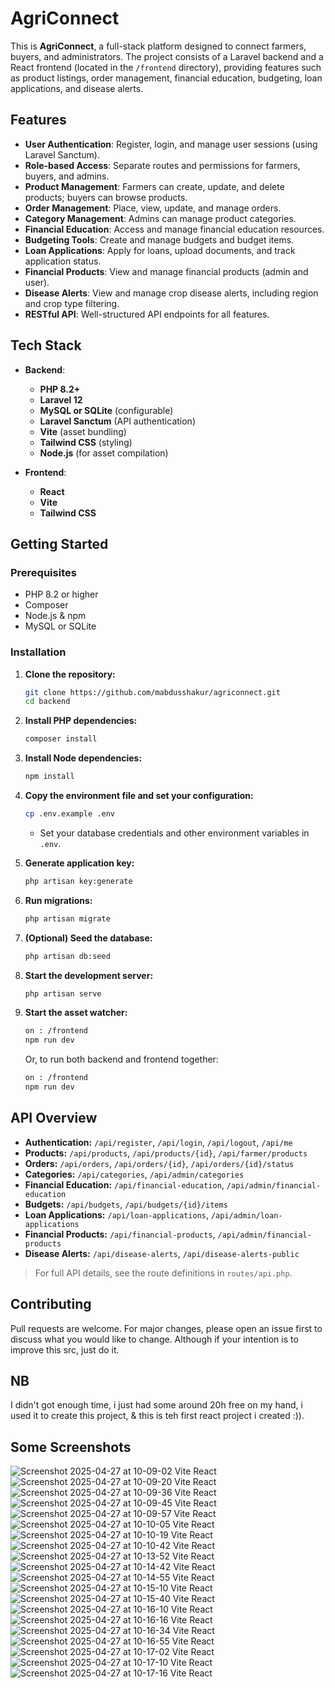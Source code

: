 # AgriConnect

This is **AgriConnect**, a full-stack platform designed to connect farmers, buyers, and administrators. The project consists of a Laravel backend and a React frontend (located in the `/frontend` directory), providing features such as product listings, order management, financial education, budgeting, loan applications, and disease alerts.

## Features

- **User Authentication**: Register, login, and manage user sessions (using Laravel Sanctum).
- **Role-based Access**: Separate routes and permissions for farmers, buyers, and admins.
- **Product Management**: Farmers can create, update, and delete products; buyers can browse products.
- **Order Management**: Place, view, update, and manage orders.
- **Category Management**: Admins can manage product categories.
- **Financial Education**: Access and manage financial education resources.
- **Budgeting Tools**: Create and manage budgets and budget items.
- **Loan Applications**: Apply for loans, upload documents, and track application status.
- **Financial Products**: View and manage financial products (admin and user).
- **Disease Alerts**: View and manage crop disease alerts, including region and crop type filtering.
- **RESTful API**: Well-structured API endpoints for all features.

## Tech Stack

- **Backend**:
  - **PHP 8.2+**
  - **Laravel 12**
  - **MySQL or SQLite** (configurable)
  - **Laravel Sanctum** (API authentication)
  - **Vite** (asset bundling)
  - **Tailwind CSS** (styling)
  - **Node.js** (for asset compilation)

- **Frontend**:
  - **React**
  - **Vite**
  - **Tailwind CSS**

## Getting Started

### Prerequisites

- PHP 8.2 or higher
- Composer
- Node.js & npm
- MySQL or SQLite

### Installation

1. **Clone the repository:**
   ```bash
   git clone https://github.com/mabdusshakur/agriconnect.git
   cd backend
   ```

2. **Install PHP dependencies:**
   ```bash
   composer install
   ```

3. **Install Node dependencies:**
   ```bash
   npm install
   ```

4. **Copy the environment file and set your configuration:**
   ```bash
   cp .env.example .env
   ```
   - Set your database credentials and other environment variables in `.env`.

5. **Generate application key:**
   ```bash
   php artisan key:generate
   ```

6. **Run migrations:**
   ```bash
   php artisan migrate
   ```

7. **(Optional) Seed the database:**
   ```bash
   php artisan db:seed
   ```

8. **Start the development server:**
   ```bash
   php artisan serve
   ```

9. **Start the asset watcher:**
   ```bash
   on : /frontend
   npm run dev
   ```

   Or, to run both backend and frontend together:
   ```bash
   on : /frontend
   npm run dev
   ```

## API Overview

- **Authentication:** `/api/register`, `/api/login`, `/api/logout`, `/api/me`
- **Products:** `/api/products`, `/api/products/{id}`, `/api/farmer/products`
- **Orders:** `/api/orders`, `/api/orders/{id}`, `/api/orders/{id}/status`
- **Categories:** `/api/categories`, `/api/admin/categories`
- **Financial Education:** `/api/financial-education`, `/api/admin/financial-education`
- **Budgets:** `/api/budgets`, `/api/budgets/{id}/items`
- **Loan Applications:** `/api/loan-applications`, `/api/admin/loan-applications`
- **Financial Products:** `/api/financial-products`, `/api/admin/financial-products`
- **Disease Alerts:** `/api/disease-alerts`, `/api/disease-alerts-public`

> For full API details, see the route definitions in `routes/api.php`.

## Contributing

Pull requests are welcome. For major changes, please open an issue first to discuss what you would like to change. Although if your intention is to improve this src, just do it.


## NB
I didn't got enough time, i just had some around 20h free on my hand, i used it to create this project, & this is teh first react project i created :)).



## Some Screenshots

![Screenshot 2025-04-27 at 10-09-02 Vite React](https://github.com/user-attachments/assets/99d976ea-72eb-4b89-a84f-8388e597f1d4)
![Screenshot 2025-04-27 at 10-09-20 Vite React](https://github.com/user-attachments/assets/c15e4766-0eb2-4197-a52a-4ceb543f17c5)
![Screenshot 2025-04-27 at 10-09-36 Vite React](https://github.com/user-attachments/assets/ffe5cd6d-34a5-4a35-a7d1-5fdf5ce9c6f6)
![Screenshot 2025-04-27 at 10-09-45 Vite React](https://github.com/user-attachments/assets/dd097a61-469a-46d6-b21e-3ee09a3a6190)
![Screenshot 2025-04-27 at 10-09-57 Vite React](https://github.com/user-attachments/assets/501f35a4-218f-4f33-9558-1b7f798798e0)
![Screenshot 2025-04-27 at 10-10-05 Vite React](https://github.com/user-attachments/assets/06283511-4879-4f87-bc0d-1a544a95cb32)
![Screenshot 2025-04-27 at 10-10-19 Vite React](https://github.com/user-attachments/assets/d1060e2c-8a74-4133-a7d8-43acf865aa2c)
![Screenshot 2025-04-27 at 10-10-42 Vite React](https://github.com/user-attachments/assets/745c15cb-930c-4af9-b9c5-f06a2d9db5e0)
![Screenshot 2025-04-27 at 10-13-52 Vite React](https://github.com/user-attachments/assets/3b504823-b891-4056-94cd-1a3ea9f5004e)
![Screenshot 2025-04-27 at 10-14-42 Vite React](https://github.com/user-attachments/assets/e895694a-ea62-494c-b5b3-990b056a7c15)
![Screenshot 2025-04-27 at 10-14-55 Vite React](https://github.com/user-attachments/assets/b651cf94-9876-4644-af51-704cb6149bb9)
![Screenshot 2025-04-27 at 10-15-10 Vite React](https://github.com/user-attachments/assets/2f696c2b-c53e-456b-85d9-76a0a8987f58)
![Screenshot 2025-04-27 at 10-15-40 Vite React](https://github.com/user-attachments/assets/fec8dafc-10a1-4836-9547-80f086f637e4)
![Screenshot 2025-04-27 at 10-16-10 Vite React](https://github.com/user-attachments/assets/e33da592-269c-45c9-afa6-da07d0cf8926)
![Screenshot 2025-04-27 at 10-16-16 Vite React](https://github.com/user-attachments/assets/40a5222d-ad85-4286-b8ad-757741d7a3ac)
![Screenshot 2025-04-27 at 10-16-34 Vite React](https://github.com/user-attachments/assets/7a951c96-4897-41b3-93a3-7711a1340895)
![Screenshot 2025-04-27 at 10-16-55 Vite React](https://github.com/user-attachments/assets/361514db-5b9a-4748-be10-12069d0754d4)
![Screenshot 2025-04-27 at 10-17-02 Vite React](https://github.com/user-attachments/assets/42b8af81-1b8f-4db1-9867-9731b73a1172)
![Screenshot 2025-04-27 at 10-17-10 Vite React](https://github.com/user-attachments/assets/2e062513-8255-4b33-af85-5326333462b9)
![Screenshot 2025-04-27 at 10-17-16 Vite React](https://github.com/user-attachments/assets/dcd8dd76-6f14-4840-9453-adbc748958b7)
